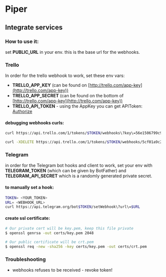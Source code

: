 # Piper

## Integrate services

### How to use it:

set **PUBLIC_URL** in your env. this is the base url for the webhooks.

### Trello

In order for the trello webhook to work, set these env vars:

- **TRELLO_APP_KEY** (can be found on [http://trello.com/app-key](http://trello.com/app-key))
- **TRELLO_APP_SECRET** (can be found on the bottom of [http://trello.com/app-key](http://trello.com/app-key))
- **TRELLO_API_TOKEN** - using the AppKey you can get APIToken: [Authorize](https://trello.com/1/authorize?expiration=30days&name=PiperToken&scope=read,write&response_type=token&key={YourAppKey})

#### debugging webhooks curls:

```bash
curl https://api.trello.com/1/tokens/$TOKEN/webhooks\?key\=56e1506799c97dea920f7229c75c6c39

curl -XDELETE https://api.trello.com/1/tokens/$TOKEN/webhooks/5cf01a9c2f0d3c889d2651e0\?key\=56e1506799c97dea920f7229c75c6c39
```

### Telegram

in order for the Telegram bot hooks and client to work, set your env with **TELEGRAM_TOKEN** (which can be given by BotFather) and **TELEGRAM_API_SECRET** which is a randomly generated private secret.

#### to manually set a hook:

```bash
TOKEN= <YOUR_TOKEN>
URL= <WEBHOOK_URL>
curl https://api.telegram.org/bot$TOKEN/setWebhook\?url\=$URL
```

#### create ssl certificate:

```bash
# Our private cert will be key.pem, keep this file private
$ openssl genrsa -out certs/key.pem 2048

# Our public certificate will be crt.pem
$ openssl req -new -sha256 -key certs/key.pem -out certs/crt.pem
```

### Troubleshooting

- webhooks refuses to be received - revoke token!
